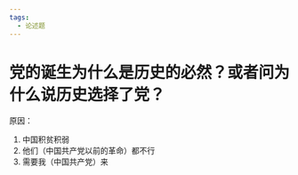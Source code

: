 ```yaml
---
tags:
  - 论述题
---
```

# 党的诞生为什么是历史的必然？或者问为什么说历史选择了党？

原因：
1. 中国积贫积弱
2. 他们（中国共产党以前的革命）都不行
3. 需要我（中国共产党）来